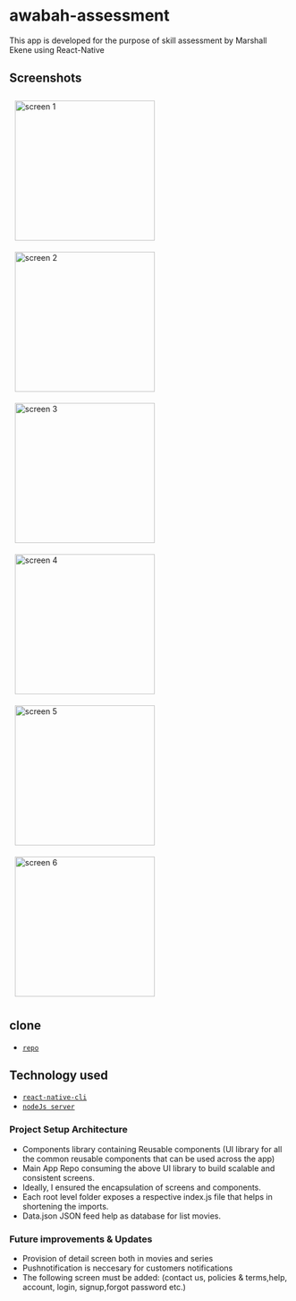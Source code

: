 # awabah-assessment

This app is developed for the purpose of skill assessment by Marshall Ekene using React-Native

## Screenshots
<div >
<img src="screenshot/splash.png" width="250" alt=" screen 1" style="padding:10px" />
<img src="screenshot/movie.png" width="250" alt="screen 2"  style="padding:10px" />
<img src="screenshot/series.png" width="250" alt="screen 3"  style="padding:10px" />
<img src="screenshot/movie_filter.png" width="250" alt="screen 4"  style="padding:10px" />
<img src="screenshot/series_filter.png" width="250" alt="screen 5"  style="padding:10px" />
<img src="screenshot/search.png" width="250" alt="screen 6"  style="padding:10px" />
</div>

## clone

<docgen-index>

* [`repo`](https://github.com/marshalsoft/awabah-assessment.git)
</docgen-index>

## Technology used
<docgen-index>

* [`react-native-cli`](https://reactnative.dev
)
* [`nodeJs server`](https://nodejs.org)

</docgen-index>

### Project Setup Architecture

* Components library containing Reusable components (UI library for all the common reusable components that can be used across the app)
* Main App Repo consuming the above UI library to build scalable and consistent screens.
* Ideally, I ensured the encapsulation of screens and components.
* Each root level folder exposes a respective index.js file that helps in shortening the imports.
* Data.json JSON feed help as database for list movies.

### Future improvements & Updates
* Provision of detail screen both in movies and series
* Pushnotification is neccesary for customers notifications
* The following screen must be added: (contact us, policies & terms,help, account, login, signup,forgot password etc.)


